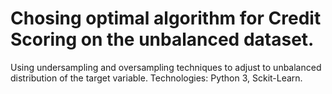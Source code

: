 # Chosing optimal algorithm for Credit Scoring on the unbalanced dataset. 
Using undersampling and oversampling techniques to adjust to unbalanced distribution of the target variable. 
Technologies: Python 3, Sckit-Learn.
